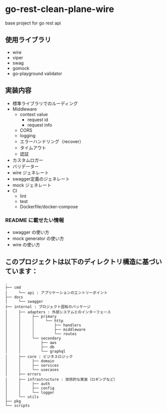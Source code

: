 # go-rest-clean-plane-wire
base project for go rest api

## 使用ライブラリ
- wire
- viper
- swag
- gomock
- go-playground validator

## 実装内容
- 標準ライブラリでのルーディング
- Middleware
  - context value
    - request id
    - request info
  - CORS
  - logging
  - エラーハンドリング（recover）
  - タイムアウト
  - 認証
- カスタムロガー
- バリデーター
- wire ジェネレート
- swagger定義のジェネレート
- mock ジェネレート
- CI
  - lint
  - test
  - Dockerfile/docker-compose

### README に載せたい情報
- swagger の使い方
- mock generator の使い方
- wire の使い方

## このプロジェクトは以下のディレクトリ構造に基づいています：
```
.
├── cmd
│     └── api : アプリケーションのエントリーポイント
├── docs
│     └── swagger
├── internal : プロジェクト固有のパッケージ
│     ├── adapters : 外部システムとのインターフェース
│     │     ├── primary
│     │     │     └── http
│     │     │         ├── handlers
│     │     │         ├── middleware
│     │     │         └── routes
│     │     └── secondary
│     │         ├── aws
│     │         ├── db
│     │         └── graphql
│     ├── core : ビジネスロジック
│     │     ├── domain
│     │     ├── services
│     │     └── usecases
│     ├── errors
│     ├── infrastructure : 技術的な実装（ロギングなど）
│     │     ├── auth
│     │     ├── config
│     │     └── logger
│     └── utils
├── pkg
└── scripts
```
